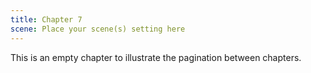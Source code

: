 ```yaml
---
title: Chapter 7
scene: Place your scene(s) setting here
---
```


This is an empty chapter to illustrate the pagination between chapters.

